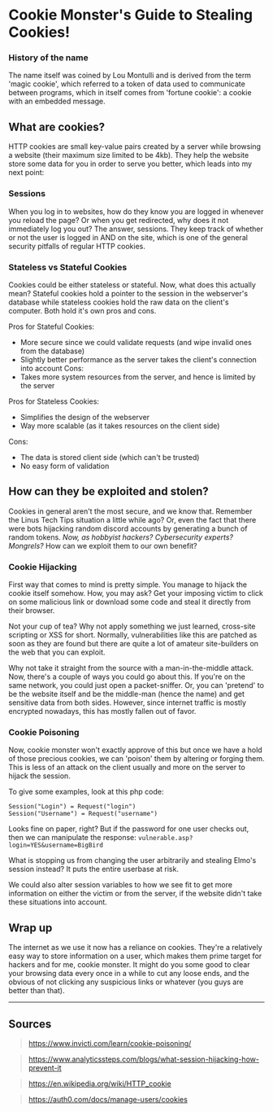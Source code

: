 # Cookie Monster's Guide to Stealing Cookies! 

### History of the name 
The name itself was coined by Lou Montulli and is derived from the term 'magic cookie', which referred to a token of data used to communicate between programs, which in itself comes from 'fortune cookie': a cookie with an embedded message. 
 
## What are cookies?
HTTP cookies are small key-value pairs created by a server while browsing a website (their maximum size limited to be 4kb). They help the website store some data for you in order to serve you better, which leads into my next point:

### Sessions 
 When you log in to websites, how do they know you are logged in whenever you reload the page? Or when you get redirected, why does it not immediately log you out? The answer, sessions. They keep track of whether or not the user is logged in AND on the site, which is one of the general security pitfalls of regular HTTP cookies.

### Stateless vs Stateful Cookies  
Cookies could be either stateless or stateful. Now, what does this actually mean? Stateful cookies hold a pointer to the session in the webserver's database while stateless cookies hold the raw data on the client's computer. Both hold it's own pros and cons. 

Pros for Stateful Cookies: 
- More secure since we could validate requests (and wipe invalid ones from the database)
- Slightly better performance as the server takes the client's connection into account 
Cons: 
- Takes more system resources from the server, and hence is limited by the server

Pros for Stateless Cookies: 
- Simplifies the design of the webserver 
- Way more scalable (as it takes resources on the client side) 

Cons: 
- The data is stored client side (which can't be trusted) 
- No easy form of validation 

## How can they be exploited and stolen? 
Cookies in general aren't the most secure, and we know that. Remember the Linus Tech Tips situation a little while ago? Or, even the fact that there were bots hijacking random discord accounts by generating a bunch of random tokens. *Now, as hobbyist hackers? Cybersecurity experts? Mongrels?* How can we exploit them to our own benefit?

### Cookie Hijacking  
First way that comes to mind is pretty simple. You manage to hijack the cookie itself somehow. How, you may ask? Get your imposing victim to click on some malicious link or download some code and steal it directly from their browser. 

Not your cup of tea? Why not apply something we just learned, cross-site scripting or XSS for short. Normally, vulnerabilities like this are patched as soon as they are found but there are quite a lot of amateur site-builders on the web that you can exploit. 

Why not take it straight from the source with a man-in-the-middle attack. Now, there's a couple of ways you could go about this. If you're on the same network, you could just open a packet-sniffer. Or, you can 'pretend' to be the website itself and be the middle-man (hence the name) and get sensitive data from both sides. However, since internet traffic is mostly encrypted nowadays, this has mostly fallen out of favor. 

### Cookie Poisoning 
Now, cookie monster won't exactly approve of this but once we have a hold of those precious cookies, we can 'poison' them by altering or forging them. This is less of an attack on the client usually and more on the server to hijack the session. 

To give some examples, look at this php code: 
``` 
Session("Login") = Request("login") 
Session("Username") = Request("username")
```
Looks fine on paper, right? But if the password for one user checks out, then we can manipulate the response: 
```vulnerable.asp?login=YES&username=BigBird``` 

What is stopping us from changing the user arbitrarily and stealing Elmo's session instead? It puts the entire userbase at risk. 

We could also alter session variables to how we see fit to get more information on either the victim or from the server, if the website didn't take these situations into account. 

## Wrap up 
The internet as we use it now has a reliance on cookies. They're a relatively easy way to store information on a user, which makes them prime target for hackers and for me, cookie monster. It might do you some good to clear your browsing data every once in a while to cut any loose ends, and the obvious of not clicking any suspicious links or whatever (you guys are better than that).




--- 
## Sources 

> https://www.invicti.com/learn/cookie-poisoning/

> https://www.analyticssteps.com/blogs/what-session-hijacking-how-prevent-it 

> https://en.wikipedia.org/wiki/HTTP_cookie  

> https://auth0.com/docs/manage-users/cookies